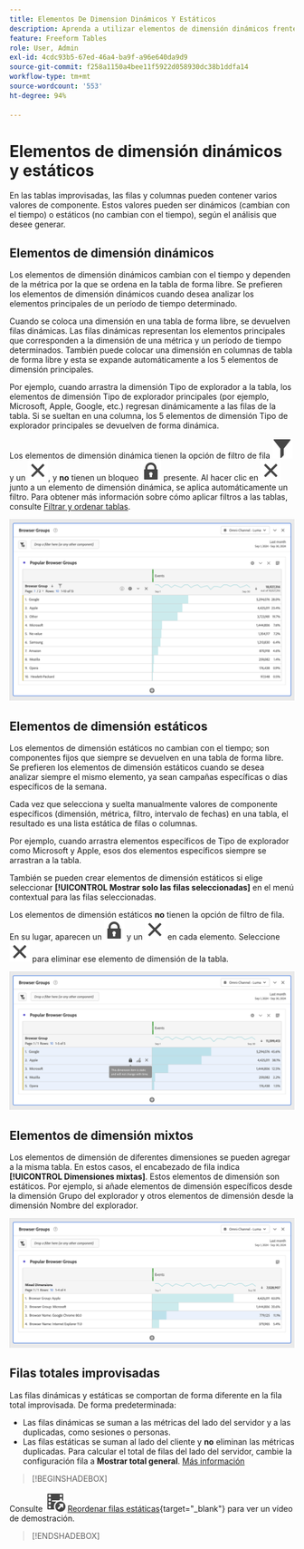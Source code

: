 ```yaml
---
title: Elementos De Dimension Dinámicos Y Estáticos
description: Aprenda a utilizar elementos de dimensión dinámicos frente a estáticos en tablas de forma libre en Analysis Workspace.
feature: Freeform Tables
role: User, Admin
exl-id: 4cdc93b5-67ed-46a4-ba9f-a96e640da9d9
source-git-commit: f258a1150a4bee11f5922d058930dc38b1ddfa14
workflow-type: tm+mt
source-wordcount: '553'
ht-degree: 94%

---
```


# Elementos de dimensión dinámicos y estáticos

En las tablas improvisadas, las filas y columnas pueden contener varios valores de componente. Estos valores pueden ser dinámicos (cambian con el tiempo) o estáticos (no cambian con el tiempo), según el análisis que desee generar.

## Elementos de dimensión dinámicos

Los elementos de dimensión dinámicos cambian con el tiempo y dependen de la métrica por la que se ordena en la tabla de forma libre. Se prefieren los elementos de dimensión dinámicos cuando desea analizar los elementos principales de un período de tiempo determinado.

Cuando se coloca una dimensión en una tabla de forma libre, se devuelven filas dinámicas. Las filas dinámicas representan los elementos principales que corresponden a la dimensión de una métrica y un período de tiempo determinados. También puede colocar una dimensión en columnas de tabla de forma libre y esta se expande automáticamente a los 5 elementos de dimensión principales.

Por ejemplo, cuando arrastra la dimensión Tipo de explorador a la tabla, los elementos de dimensión Tipo de explorador principales (por ejemplo, Microsoft, Apple, Google, etc.) regresan dinámicamente a las filas de la tabla. Si se sueltan en una columna, los 5 elementos de dimensión Tipo de explorador principales se devuelven de forma dinámica.

Los elementos de dimensión dinámica tienen la opción de filtro de fila ![Filtro](/help/assets/icons/Filter.svg) y un ![Cierre](/help/assets/icons/Close.svg), y **no** tienen un bloqueo ![BloqueoCerrado](/help/assets/icons/LockClosed.svg) presente. <!--do they have the lock icon? --> Al hacer clic en ![Cerrar](/help/assets/icons/Close.svg) junto a un elemento de dimensión dinámica, se aplica automáticamente un filtro. Para obtener más información sobre cómo aplicar filtros a las tablas, consulte [Filtrar y ordenar tablas](/help/analyze/analysis-workspace/visualizations/freeform-table/filter-and-sort.md).


![Una tabla de forma libre que resalta el icono de filtro.](assets/dynamic-items.png)

## Elementos de dimensión estáticos

Los elementos de dimensión estáticos no cambian con el tiempo; son componentes fijos que siempre se devuelven en una tabla de forma libre. Se prefieren los elementos de dimensión estáticos cuando se desea analizar siempre el mismo elemento, ya sean campañas específicas o días específicos de la semana.

Cada vez que selecciona y suelta manualmente valores de componente específicos (dimensión, métrica, filtro, intervalo de fechas) en una tabla, el resultado es una lista estática de filas o columnas. 

Por ejemplo, cuando arrastra elementos específicos de Tipo de explorador como Microsoft y Apple, esos dos elementos específicos siempre se arrastran a la tabla.

También se pueden crear elementos de dimensión estáticos si elige seleccionar **[!UICONTROL Mostrar solo las filas seleccionadas]** en el menú contextual para las filas seleccionadas.

Los elementos de dimensión estáticos **no** tienen la opción de filtro de fila. En su lugar, aparecen un ![BloqueoCerrado](/help/assets/icons/LockClosed.svg) y un ![Cerrar](/help/assets/icons/Close.svg) en cada elemento. Seleccione ![Cerrar](/help/assets/icons/Close.svg) para eliminar ese elemento de dimensión de la tabla.

![Una tabla de forma libre que muestra el tipo de explorador y la fila de Microsoft con un icono de candado. Nota: este elemento de dimensión es estático y no cambiará con el tiempo.](assets/static-items.png)

## Elementos de dimensión mixtos

Los elementos de dimensión de diferentes dimensiones se pueden agregar a la misma tabla. En estos casos, el encabezado de fila indica **[!UICONTROL Dimensiones mixtas]**. Estos elementos de dimensión son estáticos. Por ejemplo, si añade elementos de dimensión específicos desde la dimensión Grupo del explorador y otros elementos de dimensión desde la dimensión Nombre del explorador.

![Una tabla de forma libre que resalta la columna Dimensiones mixtas.](assets/mixed-dimensions.png)

## Filas totales improvisadas

Las filas dinámicas y estáticas se comportan de forma diferente en la fila total improvisada. De forma predeterminada:

* Las filas dinámicas se suman a las métricas del lado del servidor y a las duplicadas, como sesiones o personas.
* Las filas estáticas se suman al lado del cliente y **no** eliminan las métricas duplicadas. Para calcular el total de filas del lado del servidor, cambie la configuración fila a **Mostrar total general**. [Más información](/help/analyze/analysis-workspace/visualizations/freeform-table/workspace-totals.md)


>[!BEGINSHADEBOX]

Consulte ![VideoCheckedOut](/help/assets/icons/VideoCheckedOut.svg) [Reordenar filas estáticas](https://video.tv.adobe.com/v/33797?quality=12&learn=on&captions=spa){target="_blank"} para ver un vídeo de demostración.

>[!ENDSHADEBOX]


